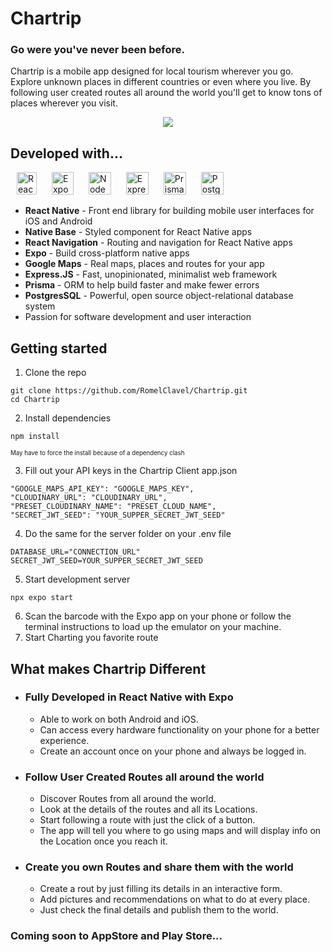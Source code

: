 # Chartrip

### Go were you've never been before.

Chartrip is a mobile app designed for local tourism wherever you go. Explore unknown places in different countries or even where you live. By following user created routes all around the world you'll get to know tons of places wherever you visit.

<p align="center">
  <img src="./readme-assets/Frame%202.png" />
</p>

## Developed with...

<a style="margin:10px;" href="https://reactnative.dev/" target="_blank" rel="noreferrer"><img src="https://raw.githubusercontent.com/kristerkari/react-native-svg-transformer/master/images/react-native-logo.png" width="32" height="36" alt="React Native" /></a>
<a style="margin:10px;" href="https://expo.dev/" target="_blank" rel="noreferrer"><img src="https://play-lh.googleusercontent.com/algsmuhitlyCU_Yy3IU7-7KYIhCBwx5UJG4Bln-hygBjjlUVCiGo1y8W5JNqYm9WW3s" width="35" height="36" alt="Expo" /></a>
<a style="margin:10px;" href="https://nodejs.org/en/" target="_blank" rel="noreferrer"><img src="https://raw.githubusercontent.com/danielcranney/readme-generator/main/public/icons/skills/nodejs-colored.svg" width="36" height="36" alt="NodeJS" /></a>
<a style="margin:10px;" href="https://expressjs.com/" target="_blank" rel="noreferrer"><img src="https://raw.githubusercontent.com/danielcranney/readme-generator/main/public/icons/skills/express-colored.svg" width="36" height="36" alt="Express" /></a>
<a style="margin:10px;" href="https://www.prisma.io/"> <img src="https://avatars.githubusercontent.com/u/17219288?s=280&v=4" alt="Prisma Logo" width="36" height="36"/></a>
<a style="margin:10px;" href="https://www.postgresql.org/" target="_blank" rel="noreferrer"><img src="https://raw.githubusercontent.com/danielcranney/readme-generator/main/public/icons/skills/postgresql-colored.svg" width="36" height="36" alt="PostgreSQL" /></a>

-   **React Native** - Front end library for building mobile user interfaces for iOS and Android
-   **Native Base** - Styled component for React Native apps
-   **React Navigation** - Routing and navigation for React Native apps
-   **Expo** - Build cross-platform native apps
-   **Google Maps** - Real maps, places and routes for your app
-   **Express.JS** - Fast, unopinionated, minimalist web framework
-   **Prisma** - ORM to help build faster and make fewer errors
-   **PostgresSQL** - Powerful, open source object-relational database system
-   Passion for software development and user interaction

## Getting started

1. Clone the repo

```
git clone https://github.com/RomelClavel/Chartrip.git
cd Chartrip
```

2. Install dependencies

```
npm install
```

<sub><sup>May have to force the install because of a dependency clash</sup></sub>

3. Fill out your API keys in the Chartrip Client app.json

```
"GOOGLE_MAPS_API_KEY": "GOOGLE_MAPS_KEY",
"CLOUDINARY_URL": "CLOUDINARY_URL",
"PRESET_CLOUDINARY_NAME": "PRESET_CLOUD_NAME",
"SECRET_JWT_SEED": "YOUR_SUPPER_SECRET_JWT_SEED"
```

4. Do the same for the server folder on your .env file

```
DATABASE_URL="CONNECTION_URL"
SECRET_JWT_SEED=YOUR_SUPPER_SECRET_JWT_SEED
```

5. Start development server

```
npx expo start
```

6. Scan the barcode with the Expo app on your phone or follow the terminal instructions to load up the emulator on your machine.
7. Start Charting you favorite route

## What makes Chartrip Different

-   ### Fully Developed in React Native with Expo
    -   Able to work on both Android and iOS.
    -   Can access every hardware functionality on your phone for a better experience.
    -   Create an account once on your phone and always be logged in.
-   ### Follow User Created Routes all around the world

    -   Discover Routes from all around the world.
    -   Look at the details of the routes and all its Locations.
    -   Start following a route with just the click of a button.
    -   The app will tell you where to go using maps and will display info on the Location once you reach it.

-   ### Create you own Routes and share them with the world
    -   Create a rout by just filling its details in an interactive form.
    -   Add pictures and recommendations on what to do at every place.
    -   Just check the final details and publish them to the world.

### Coming soon to AppStore and Play Store...
